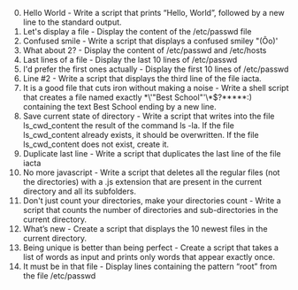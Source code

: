 0. Hello World - Write a script that prints “Hello, World”, followed by a new line to the standard output.
2. Let's display a file - Display the content of the /etc/passwd file
1. Confused smile - Write a script that displays a confused smiley "(Ôo)'
3. What about 2? - Display the content of /etc/passwd and /etc/hosts
4. Last lines of a file - Display the last 10 lines of /etc/passwd
5. I'd prefer the first ones actually - Display the first 10 lines of /etc/passwd
6. Line #2 - Write a script that displays the third line of the file iacta.
7. It is a good file that cuts iron without making a noise - Write a shell script that creates a file named exactly \*\\'"Best School"\'\\*$\?\*\*\*\*\*:) containing the text Best School ending by a new line.
8. Save current state of directory - Write a script that writes into the file ls_cwd_content the result of the command ls -la. If the file ls_cwd_content already exists, it should be overwritten. If the file ls_cwd_content does not exist, create it.
9. Duplicate last line - Write a script that duplicates the last line of the file iacta
10. No more javascript - Write a script that deletes all the regular files (not the directories) with a .js extension that are present in the current directory and all its subfolders.
11. Don't just count your directories, make your directories count - Write a script that counts the number of directories and sub-directories in the current directory.
12. What’s new - Create a script that displays the 10 newest files in the current directory.
13. Being unique is better than being perfect - Create a script that takes a list of words as input and prints only words that appear exactly once.
14. It must be in that file - Display lines containing the pattern “root” from the file /etc/passwd
